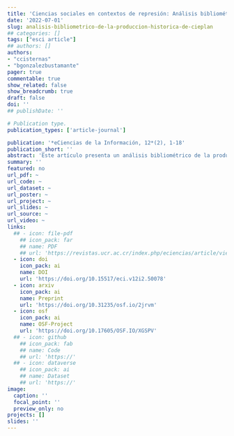 ```yaml
---
title: 'Ciencias sociales en contextos de represión: Análisis bibliométrico de la producción histórica de la Corporación de Estudios para Latinoamérica, Chile (1979-1989)'
date: '2022-07-01'
slug: analisis-bibliometrico-de-la-produccion-historica-de-cieplan
## categories: []
tags: ["esci article"]
## authors: []
authors:
- "ccisternas"
- "bgonzalezbustamante"
pager: true
commentable: true
show_related: false
show_breadcrumb: true
draft: false
doi: ''
## publishDate: ''

# Publication type.
publication_types: ['article-journal']

publication: '*eCiencias de la Información, 12*(2), 1-18'
publication_short: ''
abstract: 'Este artículo presenta un análisis bibliométrico de la producción científica de la Corporación de Estudios para Latinoamérica (CIEPLAN), el centro de estudios más importante durante la dictadura y transición democrática en Chile. El análisis se realiza sobre un conjunto de registros bibliográficos (*n* = 145), referencias (*n* = 4.055) e información biográfica de los autores, durante 1979-1989. Se analizan tres dimensiones: producción científica y áreas temáticas; colaboración y coautoría; y referencias o consumo de información. Se utiliza estadística descriptiva, modelamiento temático no supervisado y Análisis de Redes Sociales (SNA, por sus siglas en inglés). Los resultados muestran una tendencia constante en la producción científica y temas centrados en tópicos clásicos de la economía asociados con temas de desigualdad y política. Además, los análisis de colaboración y referencias muestran la existencia de una comunidad compuesta por reconocidos académicos y miembros de la élite política chilena centrales en la producción intelectual y en la red de referencias. Estos hallazgos permiten denominar a CIEPLAN como una de las principales comunidades epistémicas durante la recuperación y transición democrática chilena, en específico, durante los primeros gobiernos democráticos dónde varios miembros fueron reclutados para asumir importantes cargos en el ejecutivo. Hasta hoy, estos actores siguen influenciando el proceso de formulación de políticas públicas en Chile.'
summary: ''
featured: no
url_pdf: ~
url_code: ~
url_dataset: ~
url_poster: ~
url_project: ~
url_slides: ~
url_source: ~
url_video: ~
links:
  ## - icon: file-pdf
    ## icon_pack: far
    ## name: PDF
    ## url: 'https://revistas.ucr.ac.cr/index.php/eciencias/article/view/50078'
  - icon: doi
    icon_pack: ai
    name: DOI
    url: 'https://doi.org/10.15517/eci.v12i2.50078'
  - icon: arxiv
    icon_pack: ai
    name: Preprint
    url: 'https://doi.org/10.31235/osf.io/2jrvm'
  - icon: osf
    icon_pack: ai
    name: OSF-Project
    url: 'https://doi.org/10.17605/OSF.IO/XGSPV'
  ## - icon: github
    ## icon_pack: fab
    ## name: Code
    ## url: 'https://'
  ## - icon: dataverse
    ## icon_pack: ai
    ## name: Dataset
    ## url: 'https://'
image:
  caption: ''
  focal_point: ''
  preview_only: no
projects: []
slides: ''
---
```


